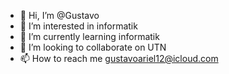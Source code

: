 - 👋 Hi, I’m @Gustavo
- 👀 I’m interested in informatik
- 🌱 I’m currently learning informatik
- 💞️ I’m looking to collaborate on UTN 
- 📫 How to reach me gustavoariel12@icloud.com

<!---
Piripi14/Piripi14 is a ✨ special ✨ repository because its `README.md` (this file) appears on your GitHub profile.
You can click the Preview link to take a look at your changes.
--->

